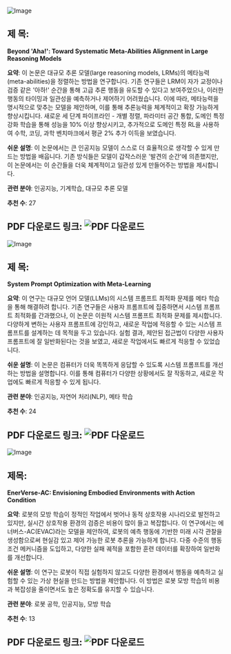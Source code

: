 ![Image](https://cdn-thumbnails.huggingface.co/social-thumbnails/papers/2505.10554.png)
## 제 목:
**Beyond 'Aha!': Toward Systematic Meta-Abilities Alignment in Large Reasoning Models**

**요약**: 이 논문은 대규모 추론 모델(large reasoning models, LRMs)의 메타능력(meta-abilities)을 정렬하는 방법을 연구합니다. 기존 연구들은 LRM이 자가 교정이나 검증 같은 '아하!' 순간을 통해 고급 추론 행동을 유도할 수 있다고 보여주었으나, 이러한 행동의 타이밍과 일관성을 예측하거나 제어하기 어려웠습니다. 이에 따라, 메타능력을 명시적으로 맞추는 모델을 제안하며, 이를 통해 추론능력을 체계적이고 확장 가능하게 향상시킵니다. 새로운 세 단계 파이프라인 - 개별 정렬, 파라미터 공간 통합, 도메인 특정 강화 학습을 통해 성능을 10% 이상 향상시키고, 추가적으로 도메인 특정 RL을 사용하여 수학, 코딩, 과학 벤치마크에서 평균 2% 추가 이득을 보였습니다.

**쉬운 설명**: 이 논문에서는 큰 인공지능 모델이 스스로 더 효율적으로 생각할 수 있게 만드는 방법을 배웁니다. 기존 방식들은 모델이 갑작스러운 '발견의 순간'에 의존했지만, 이 논문에서는 이 순간들을 더욱 체계적이고 일관성 있게 만들어주는 방법을 제시합니다.

**관련 분야**: 인공지능, 기계학습, 대규모 추론 모델

**추천 수**: 27

**PDF 다운로드 링크**: ![PDF 다운로드](https://arxiv.org/pdf/2505.10554)
---

![Image](https://cdn-thumbnails.huggingface.co/social-thumbnails/papers/2505.09666.png)
## 제 목:
**System Prompt Optimization with Meta-Learning**

**요약**: 이 연구는 대규모 언어 모델(LLMs)의 시스템 프롬프트 최적화 문제를 메타 학습을 통해 해결하려 합니다. 기존 연구들은 사용자 프롬프트에 집중하면서 시스템 프롬프트 최적화를 간과했으나, 이 논문은 이원적 시스템 프롬프트 최적화 문제를 제시합니다. 다양하게 변하는 사용자 프롬프트에 강인하고, 새로운 작업에 적응할 수 있는 시스템 프롬프트를 설계하는 데 목적을 두고 있습니다. 실험 결과, 제안된 접근법이 다양한 사용자 프롬프트에 잘 일반화된다는 것을 보였고, 새로운 작업에서도 빠르게 적응할 수 있었습니다.

**쉬운 설명**: 이 논문은 컴퓨터가 더욱 똑똑하게 응답할 수 있도록 시스템 프롬프트를 개선하는 방법을 설명합니다. 이를 통해 컴퓨터가 다양한 상황에서도 잘 작동하고, 새로운 작업에도 빠르게 적응할 수 있게 됩니다.

**관련 분야**: 인공지능, 자연어 처리(NLP), 메타 학습

**추천 수**: 24

**PDF 다운로드 링크**: ![PDF 다운로드](https://arxiv.org/pdf/2505.09666)
---

![Image](https://cdn-thumbnails.huggingface.co/social-thumbnails/papers/2505.09723.png)
## 제목:
**EnerVerse-AC: Envisioning Embodied Environments with Action Condition**

**요약**: 로봇의 모방 학습이 정적인 작업에서 벗어나 동적 상호작용 시나리오로 발전하고 있지만, 실시간 상호작용 환경의 검증은 비용이 많이 들고 복잡합니다. 이 연구에서는 에너버스-AC(EVAC)라는 모델을 제안하여, 로봇의 예측 행동에 기반한 미래 시각 관찰을 생성함으로써 현실감 있고 제어 가능한 로봇 추론을 가능하게 합니다. 다중 수준의 행동 조건 메커니즘을 도입하고, 다양한 실패 궤적을 포함한 훈련 데이터를 확장하여 일반화를 개선합니다.

**쉬운 설명**: 이 연구는 로봇이 직접 실험하지 않고도 다양한 환경에서 행동을 예측하고 실험할 수 있는 가상 현실을 만드는 방법을 제안합니다. 이 방법은 로봇 모방 학습의 비용과 복잡성을 줄이면서도 높은 정확도를 유지할 수 있습니다.

**관련 분야**: 로봇 공학, 인공지능, 모방 학습

**추천 수**: 13

**PDF 다운로드 링크**: ![PDF 다운로드](https://arxiv.org/pdf/2505.09723)
---